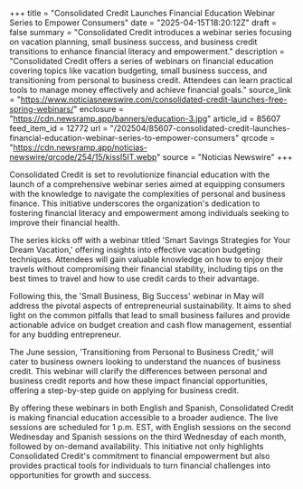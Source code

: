 +++
title = "Consolidated Credit Launches Financial Education Webinar Series to Empower Consumers"
date = "2025-04-15T18:20:12Z"
draft = false
summary = "Consolidated Credit introduces a webinar series focusing on vacation planning, small business success, and business credit transitions to enhance financial literacy and empowerment."
description = "Consolidated Credit offers a series of webinars on financial education covering topics like vacation budgeting, small business success, and transitioning from personal to business credit. Attendees can learn practical tools to manage money effectively and achieve financial goals."
source_link = "https://www.noticiasnewswire.com/consolidated-credit-launches-free-spring-webinars/"
enclosure = "https://cdn.newsramp.app/banners/education-3.jpg"
article_id = 85607
feed_item_id = 12772
url = "/202504/85607-consolidated-credit-launches-financial-education-webinar-series-to-empower-consumers"
qrcode = "https://cdn.newsramp.app/noticias-newswire/qrcode/254/15/kissI5IT.webp"
source = "Noticias Newswire"
+++

<p>Consolidated Credit is set to revolutionize financial education with the launch of a comprehensive webinar series aimed at equipping consumers with the knowledge to navigate the complexities of personal and business finance. This initiative underscores the organization's dedication to fostering financial literacy and empowerment among individuals seeking to improve their financial health.</p><p>The series kicks off with a webinar titled 'Smart Savings Strategies for Your Dream Vacation,' offering insights into effective vacation budgeting techniques. Attendees will gain valuable knowledge on how to enjoy their travels without compromising their financial stability, including tips on the best times to travel and how to use credit cards to their advantage.</p><p>Following this, the 'Small Business, Big Success' webinar in May will address the pivotal aspects of entrepreneurial sustainability. It aims to shed light on the common pitfalls that lead to small business failures and provide actionable advice on budget creation and cash flow management, essential for any budding entrepreneur.</p><p>The June session, 'Transitioning from Personal to Business Credit,' will cater to business owners looking to understand the nuances of business credit. This webinar will clarify the differences between personal and business credit reports and how these impact financial opportunities, offering a step-by-step guide on applying for business credit.</p><p>By offering these webinars in both English and Spanish, Consolidated Credit is making financial education accessible to a broader audience. The live sessions are scheduled for 1 p.m. EST, with English sessions on the second Wednesday and Spanish sessions on the third Wednesday of each month, followed by on-demand availability. This initiative not only highlights Consolidated Credit's commitment to financial empowerment but also provides practical tools for individuals to turn financial challenges into opportunities for growth and success.</p>